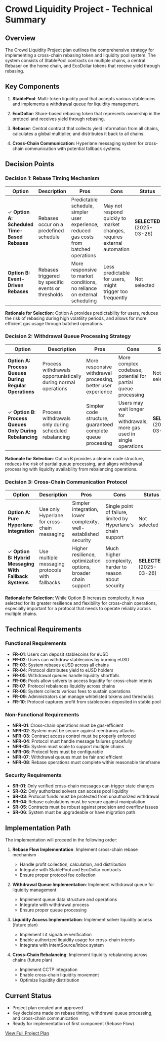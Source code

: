 # Crowd Liquidity Project - Technical Summary

## Overview

The Crowd Liquidity Project plan outlines the comprehensive strategy for implementing a cross-chain rebasing token and liquidity pool system. The system consists of StablePool contracts on multiple chains, a central Rebaser on the home chain, and EcoDollar tokens that receive yield through rebasing.

## Key Components

1. **StablePool**: Multi-token liquidity pool that accepts various stablecoins and implements a withdrawal queue for liquidity management.

2. **EcoDollar**: Share-based rebasing token that represents ownership in the protocol and receives yield through rebasing.

3. **Rebaser**: Central contract that collects yield information from all chains, calculates a global multiplier, and distributes it back to all chains.

4. **Cross-Chain Communication**: Hyperlane messaging system for cross-chain communication with potential fallback systems.

## Decision Points

### Decision 1: Rebase Timing Mechanism

| Option | Description | Pros | Cons | Status |
|--------|-------------|------|------|--------|
| ✓ **Option A: Scheduled Time-Based Rebases** | Rebases occur on a predefined schedule | Predictable schedule, simpler user experience, reduced gas costs from batched operations | May not respond quickly to market changes, requires external automation | **SELECTED** (2025-03-26) |
| **Option B: Event-Driven Rebases** | Rebases triggered by specific events or thresholds | More responsive to market conditions, no reliance on external scheduling | Less predictable for users, might trigger too frequently | Not selected |

**Rationale for Selection**: Option A provides predictability for users, reduces the risk of rebasing during high volatility periods, and allows for more efficient gas usage through batched operations.

### Decision 2: Withdrawal Queue Processing Strategy

| Option | Description | Pros | Cons | Status |
|--------|-------------|------|------|--------|
| **Option A: Process Queues During Regular Operations** | Process withdrawals opportunistically during normal operations | More responsive withdrawal processing, better user experience | More complex codebase, potential for partial queue processing | Not selected |
| ✓ **Option B: Process Queues Only During Rebalancing** | Process withdrawals only during scheduled rebalancing | Simpler code structure, guaranteed complete queue processing | Users may wait longer for withdrawals, more gas used in single operations | **SELECTED** (2025-03-26) |

**Rationale for Selection**: Option B provides a cleaner code structure, reduces the risk of partial queue processing, and aligns withdrawal processing with liquidity availability from rebalancing operations.

### Decision 3: Cross-Chain Communication Protocol

| Option | Description | Pros | Cons | Status |
|--------|-------------|------|------|--------|
| **Option A: Pure Hyperlane Integration** | Use only Hyperlane for cross-chain messaging | Simpler integration, lower complexity, well-established security | Single point of failure, limited by Hyperlane's chain support | Not selected |
| ✓ **Option B: Hybrid Messaging With Fallback Systems** | Use multiple messaging protocols with fallbacks | Higher resilience, optimization options, broader chain support | Much higher complexity, harder to reason about security | **SELECTED** (2025-03-26) |

**Rationale for Selection**: While Option B increases complexity, it was selected for its greater resilience and flexibility for cross-chain operations, especially important for a protocol that needs to operate reliably across multiple chains.

## Technical Requirements

### Functional Requirements

- **FR-01**: Users can deposit stablecoins for eUSD
- **FR-02**: Users can withdraw stablecoins by burning eUSD
- **FR-03**: System rebases eUSD across all chains
- **FR-04**: Protocol distributes yield to eUSD holders
- **FR-05**: Withdrawal queues handle liquidity shortfalls
- **FR-06**: Pools allow solvers to access liquidity for cross-chain intents
- **FR-07**: Protocol rebalances liquidity across chains
- **FR-08**: System collects various fees to sustain operations
- **FR-09**: Administrators can manage whitelisted tokens and thresholds
- **FR-10**: Protocol captures profit from stablecoins deposited in stable pool

### Non-Functional Requirements

- **NFR-01**: Cross-chain operations must be gas-efficient
- **NFR-02**: System must be secure against reentrancy attacks
- **NFR-03**: Contract access control must be properly enforced
- **NFR-04**: Protocol must handle message failures gracefully
- **NFR-05**: System must scale to support multiple chains
- **NFR-06**: Protocol fees must be configurable
- **NFR-07**: Withdrawal queues must be fair and efficient
- **NFR-08**: Rebase operations must complete within reasonable timeframe

### Security Requirements

- **SR-01**: Only verified cross-chain messages can trigger state changes
- **SR-02**: Only authorized solvers can access pool liquidity
- **SR-03**: Protocol funds must be protected from unauthorized withdrawal
- **SR-04**: Rebase calculations must be secure against manipulation
- **SR-05**: Contracts must be robust against precision and overflow issues
- **SR-06**: System must be upgradeable or have migration path

## Implementation Path

The implementation will proceed in the following order:

1. **Rebase Flow Implementation**: Implement cross-chain rebase mechanism
   - Handle profit collection, calculation, and distribution
   - Integrate with StablePool and EcoDollar contracts
   - Ensure proper protocol fee collection

2. **Withdrawal Queue Implementation**: Implement withdrawal queue for liquidity management
   - Implement queue data structure and operations
   - Integrate with withdrawal process
   - Ensure proper queue processing

3. **Liquidity Access Implementation**: Implement solver liquidity access (future plan)
   - Implement Lit signature verification
   - Enable authorized liquidity usage for cross-chain intents
   - Integrate with IntentSource/Inbox system

4. **Cross-Chain Rebalancing**: Implement liquidity rebalancing across chains (future plan)
   - Implement CCTP integration
   - Enable cross-chain liquidity movement
   - Optimize liquidity distribution

## Current Status

- Project plan created and approved
- Key decisions made on rebase timing, withdrawal queue processing, and cross-chain communication
- Ready for implementation of first component (Rebase Flow)

[View Full Project Plan](../crowd-liquidity-project-plan.md)